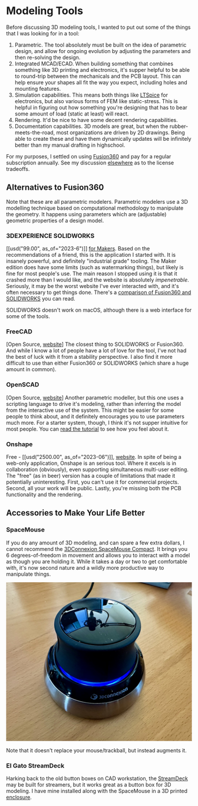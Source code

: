 # Modeling Tools

Before discussing 3D modeling tools, I wanted to put out some of the things that
I was looking for in a tool:

1. Parametric. The tool absolutely must be built on the idea of parametric
   design, and allow for ongoing evolution by adjusting the parameters and then
   re-solving the design.
2. Integrated MCAD/ECAD. When building something that combines something like 3D
   printing and electronics, it's supper helpful to be able to round-trip between
   the mechanicals and the PCB layout. This can help ensure your shapes all fit
   the way you expect, including holes and mounting features.
3. Simulation capabilities. This means both things like
   [LTSpice](https://en.wikipedia.org/wiki/LTspice) for electronics, but also
   various forms of FEM like static-stress. This is helpful in figuring out how
   something you're designing that has to bear some amount of load (static at
   least) will react.
4. Rendering. It'd be nice to have some decent rendering capabilities.
5. Documentation capabilities. 3D models are great, but when the
   rubber-meets-the-road, most organizations are driven by 2D drawings. Being
   able to create these and have them dynamically updates will be infinitely
   better than my manual drafting in highschool.

For my purposes, I settled on using
[Fusion360](https://www.autodesk.com/products/fusion-360/overview?term=1-YEAR&tab=subscription)
and pay for a regular subscription annually. See my discussion
[elsewhere](fusion360.md) as to the license tradeoffs.

## Alternatives to Fusion360

Note that these are all parametric modelers. Parametric modelers use a 3D
modelling technique based on computational methodology to manipulate the
geometry. It happens using parameters which are (adjustable) geometric
properties of a design model.

### 3DEXPERIENCE SOLIDWORKS

[[usd("99.00", as_of="2023-6")]] [for Makers](https://www.solidworks.com/solution/3dexperience-solidworks-makers).
Based on the recommendations of a friend, this is the application I started
with. It is insanely powerful, and definitely "industrial grade" tooling. The
Maker edition does have some limits (such as watermarking things), but likely is
fine for most people's use. The main reason I stopped using it is that it
crashed more than I would like, and the website is absolutely _impenetrable_.
Seriously, it may be the worst website I've ever interacted with, and it's often
necessary to get things done. There's a [comparison of Fusion360 and
SOLIDWORKS](https://all3dp.com/2/fusion-360-vs-solidworks-cad-software-compared-side-by-side/)
you can read.

SOLIDWORKS doesn't work on macOS, although there is a web interface for some of
the tools.

### FreeCAD

[Open Source, [website](https://www.freecad.org/)] The closest thing to
SOLIDWORKS or Fusion360. And while I know a lot of people have a lot of love for
the tool, I've not had the best of luck with it from a stability perspective. I
also find it more difficult to use than either Fusion360 or SOLIDWORKS (which
share a huge amount in common).

### OpenSCAD

[Open Source, [website](https://openscad.org/)] Another parametric modeller, but
this one uses a scripting language to drive it's modeling, rather than inferring
the model from the interactive use of the system. This might be easier for some
people to think about, and it definitely encourages you to use parameters much
more. For a starter system, though, I think it's not supper intuitive for most
people. You can [read the
tutorial](https://en.wikibooks.org/wiki/OpenSCAD_Tutorial/Chapter_1) to see how
you feel about it.

### Onshape

Free - [[usd("2500.00", as_of="2023-06")]],
[website](https://www.onshape.com/en/). In spite of being a web-only
application, Onshape is an serious tool. Where it excels is in
collaboration (obviously), even supporting simultaneous multi-user
editing. The "free" (as in beer) version has a couple of limitations
that made it potentially uninteresting. First, you can't use it for
commercial projects. Second, all your work will be public. Lastly,
you're missing both the PCB functionality and the rendering.

## Accessories to Make Your Life Better

### SpaceMouse

If you do any amount of 3D modeling, and can spare a few extra dollars, I cannot
recommend the [3DConnexion SpaceMouse
Compact](https://3dconnexion.com/uk/product/spacemouse-compact/). It brings you
6 degrees-of-freedom in movement and allows you to interact with a model as
though you are holding it. While it takes a day or two to get comfortable with,
it's now second nature and a wildly more productive way to manipulate things.

![SpaceMouse Compact](../img/spacemouse-compact.jpg)

Note that it doesn't replace your mouse/trackball, but instead augments it.

### El Gato StreamDeck

Harking back to the old button boxes on CAD workstation, the
[StreamDeck](https://www.elgato.com/us/en/s/welcome-to-stream-deck) may be built
for streamers, but it works great as a button box for 3D modeling. I have mine
installed along with the SpaceMouse in a 3D printed
[enclosure](https://www.printables.com/model/42505-spacemouse-streamdeck-mount).
